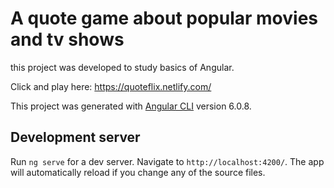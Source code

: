 # A quote game about popular movies and tv shows 

this project was developed to study basics of Angular.

Click and play here: https://quoteflix.netlify.com/

This project was generated with [Angular CLI](https://github.com/angular/angular-cli) version 6.0.8.

## Development server

Run `ng serve` for a dev server. Navigate to `http://localhost:4200/`. The app will automatically reload if you change any of the source files.



